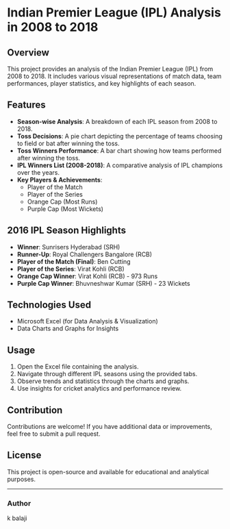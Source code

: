 # Indian Premier League (IPL) Analysis in 2008 to 2018

## Overview

This project provides an analysis of the Indian Premier League (IPL) from 2008 to 2018. It includes various visual representations of match data, team performances, player statistics, and key highlights of each season.

## Features

- **Season-wise Analysis**: A breakdown of each IPL season from 2008 to 2018.
- **Toss Decisions**: A pie chart depicting the percentage of teams choosing to field or bat after winning the toss.
- **Toss Winners Performance**: A bar chart showing how teams performed after winning the toss.
- **IPL Winners List (2008-2018)**: A comparative analysis of IPL champions over the years.
- **Key Players & Achievements**:
  - Player of the Match
  - Player of the Series
  - Orange Cap (Most Runs)
  - Purple Cap (Most Wickets)

## 2016 IPL Season Highlights

- **Winner**: Sunrisers Hyderabad (SRH)
- **Runner-Up**: Royal Challengers Bangalore (RCB)
- **Player of the Match (Final)**: Ben Cutting
- **Player of the Series**: Virat Kohli (RCB)
- **Orange Cap Winner**: Virat Kohli (RCB) - 973 Runs
- **Purple Cap Winner**: Bhuvneshwar Kumar (SRH) - 23 Wickets

## Technologies Used

- Microsoft Excel (for Data Analysis & Visualization)
- Data Charts and Graphs for Insights

## Usage

1. Open the Excel file containing the analysis.
2. Navigate through different IPL seasons using the provided tabs.
3. Observe trends and statistics through the charts and graphs.
4. Use insights for cricket analytics and performance review.

## Contribution

Contributions are welcome! If you have additional data or improvements, feel free to submit a pull request.

## License

This project is open-source and available for educational and analytical purposes.

---

### Author

k balaji

